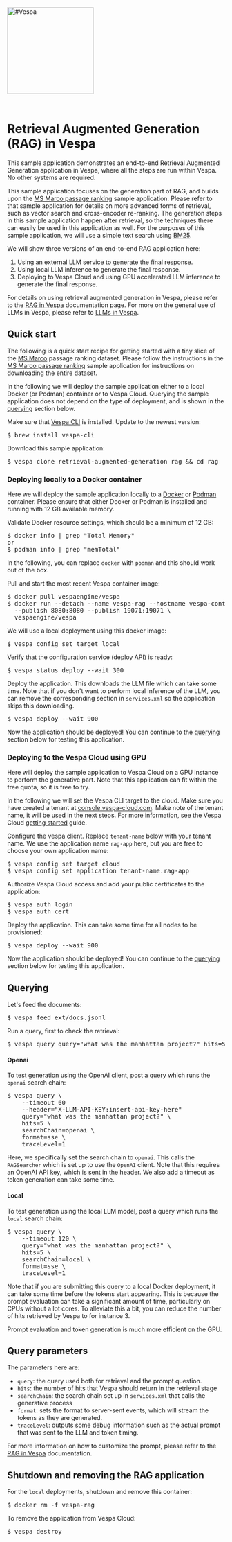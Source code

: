 <!-- Copyright Vespa.ai. Licensed under the terms of the Apache 2.0 license. See LICENSE in the project root.-->

<picture>
  <source media="(prefers-color-scheme: dark)" srcset="https://assets.vespa.ai/logos/Vespa-logo-green-RGB.svg">
  <source media="(prefers-color-scheme: light)" srcset="https://assets.vespa.ai/logos/Vespa-logo-dark-RGB.svg">
  <img alt="#Vespa" width="200" src="https://assets.vespa.ai/logos/Vespa-logo-dark-RGB.svg" style="margin-bottom: 25px;">
</picture>

# Retrieval Augmented Generation (RAG) in Vespa

This sample application demonstrates an end-to-end Retrieval Augmented
Generation application in Vespa, where all the steps are run within Vespa. No
other systems are required.

This sample application focuses on the generation part of RAG, and builds upon
the [MS Marco passage
ranking](https://github.com/vespa-engine/sample-apps/tree/master/msmarco-ranking)
sample application. Please refer to that sample application for details on more
advanced forms of retrieval, such as vector search and cross-encoder
re-ranking. The generation steps in this sample application happen after
retrieval, so the techniques there can easily be used in this application as
well. For the purposes of this sample application, we will use a simple text
search using [BM25](https://docs.vespa.ai/en/reference/bm25.html).

We will show three versions of an end-to-end RAG application here:

1. Using an external LLM service to generate the final response.
2. Using local LLM inference to generate the final response.
3. Deploying to Vespa Cloud and using GPU accelerated LLM inference to generate
   the final response.

For details on using retrieval augmented generation in Vespa, please refer to
the [RAG in Vespa](https://docs.vespa.ai/en/llms-rag.html) documentation page.
For more on the general use of LLMs in Vespa, please refer to [LLMs in
Vespa](https://docs.vespa.ai/en/llms-in-vespa.html).


## Quick start

The following is a quick start recipe for getting started with a tiny slice of
the [MS Marco](https://microsoft.github.io/msmarco/) passage ranking dataset.
Please follow the instructions in the [MS Marco passage
ranking](https://github.com/vespa-engine/sample-apps/tree/master/msmarco-ranking) sample
application for instructions on downloading the entire dataset.

In the following we will deploy the sample application either to a local Docker
(or Podman) container or to Vespa Cloud. Querying the sample application does
not depend on the type of deployment, and is shown in the [querying](#querying)
section below.

Make sure that [Vespa CLI](https://docs.vespa.ai/en/vespa-cli.html) is
installed. Update to the newest version:
<pre>
$ brew install vespa-cli
</pre>

Download this sample application:
<pre data-test="exec">
$ vespa clone retrieval-augmented-generation rag && cd rag
</pre>


### Deploying locally to a Docker container

Here we will deploy the sample application locally to a
[Docker](https://www.docker.com/) or [Podman](https://podman.io/) container.
Please ensure that either Docker or Podman is installed and running with 12 GB
available memory.

Validate Docker resource settings, which should be a minimum of 12 GB:
<pre>
$ docker info | grep "Total Memory"
or
$ podman info | grep "memTotal"
</pre>

In the following, you can replace `docker` with `podman` and this should work
out of the box.

Pull and start the most recent Vespa container image:
<pre data-test="exec">
$ docker pull vespaengine/vespa
$ docker run --detach --name vespa-rag --hostname vespa-container \
  --publish 8080:8080 --publish 19071:19071 \
  vespaengine/vespa
</pre>

We will use a local deployment using this docker image:
<pre data-test="exec">
$ vespa config set target local
</pre>

Verify that the configuration service (deploy API) is ready:
<pre data-test="exec">
$ vespa status deploy --wait 300
</pre>

Deploy the application. This downloads the LLM file which can take some time.
Note that if you don't want to perform local inference of the LLM, you can
remove the corresponding section in `services.xml` so the application skips
this downloading.
<pre data-test="exec">
$ vespa deploy --wait 900
</pre>

Now the application should be deployed! You can continue to the
[querying](#querying) section below for testing this application.



### Deploying to the Vespa Cloud using GPU

Here will deploy the sample application to Vespa Cloud on a GPU
instance to perform the generative part. Note that this application can fit
within the free quota, so it is free to try.

In the following we will set the Vespa CLI target to the cloud. Make sure you
have created a tenant at
[console.vespa-cloud.com](https://console.vespa-cloud.com/). Make note of the
tenant name, it will be used in the next steps. For more information, see the
Vespa Cloud [getting started](https://cloud.vespa.ai/en/getting-started) guide.

Configure the vespa client. Replace `tenant-name` below with your tenant name.
We use the application name `rag-app` here, but you are free to choose your own
application name:
<pre>
$ vespa config set target cloud
$ vespa config set application tenant-name.rag-app
</pre>

Authorize Vespa Cloud access and add your public certificates to the application:
<pre>
$ vespa auth login
$ vespa auth cert
</pre>

Deploy the application. This can take some time for all nodes to be provisioned:
<pre>
$ vespa deploy --wait 900
</pre>

Now the application should be deployed! You can continue to the
[querying](#querying) section below for testing this application.


## Querying

Let's feed the documents:
<pre data-test="exec">
$ vespa feed ext/docs.jsonl
</pre>

Run a query, first to check the retrieval:
<pre data-test="exec" data-test-assert-contains="Manhattan">
$ vespa query query="what was the manhattan project?" hits=5
</pre>


#### Openai

To test generation using the OpenAI client, post a query which runs
the `openai` search chain:
<pre>
$ vespa query \
    --timeout 60
    --header="X-LLM-API-KEY:insert-api-key-here"
    query="what was the manhattan project?" \
    hits=5 \
    searchChain=openai \
    format=sse \
    traceLevel=1
</pre>

Here, we specifically set the search chain to `openai`. This calls the
`RAGSearcher` which is set up to use the `OpenAI` client. Note that this
requires an OpenAI API key, which is sent in the header. We also add a timeout
as token generation can take some time.


#### Local

To test generation using the local LLM model, post a query which runs
the `local` search chain:
<pre data-test="exec" data-test-assert-contains="Manhattan">
$ vespa query \
    --timeout 120 \
    query="what was the manhattan project?" \
    hits=5 \
    searchChain=local \
    format=sse \
    traceLevel=1
</pre>

Note that if you are submitting this query to a local Docker deployment, it can
take some time before the tokens start appearing. This is because the prompt
evaluation can take a significant amount of time, particularly on CPUs without
a lot cores. To alleviate this a bit, you can reduce the number of hits
retrieved by Vespa to for instance 3.

Prompt evaluation and token generation is much more efficient on the GPU.


## Query parameters

The parameters here are:

- `query`: the query used both for retrieval and the prompt question.
- `hits`: the number of hits that Vespa should return in the retrieval stage
- `searchChain`: the search chain set up in `services.xml` that calls the
  generative process
- `format`: sets the format to server-sent events, which will stream the tokens
  as they are generated.
- `traceLevel`: outputs some debug information such as the actual prompt that
  was sent to the LLM and token timing.

For more information on how to customize the prompt, please refer to the [RAG
in Vespa](https://docs.vespa.ai/en/llms-rag.html) documentation.


## Shutdown and removing the RAG application

For the `local` deployments, shutdown and remove this container:
<pre data-test="exec">
$ docker rm -f vespa-rag
</pre>

To remove the application from Vespa Cloud:
<pre>
$ vespa destroy
</pre>

